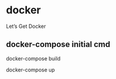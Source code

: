 
# docker

Let’s Get Docker


## docker-compose initial cmd
docker-compose build 

docker-compose up



  
